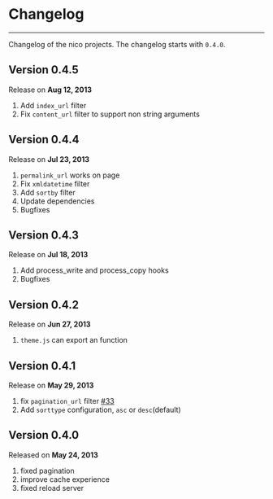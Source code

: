 # Changelog

-----

Changelog of the nico projects. The changelog starts with `0.4.0`.

## Version 0.4.5

Release on **Aug 12, 2013**

1. Add `index_url` filter
2. Fix `content_url` filter to support non string arguments


## Version 0.4.4

Release on **Jul 23, 2013**

1. `permalink_url` works on page
2. Fix `xmldatetime` filter
3. Add `sortby` filter
4. Update dependencies
5. Bugfixes

## Version 0.4.3

Release on **Jul 18, 2013**

1. Add process_write and process_copy hooks
2. Bugfixes

## Version 0.4.2

Release on **Jun 27, 2013**

1. `theme.js` can export an function


## Version 0.4.1

Release on **May 29, 2013**

1. fix `pagination_url` filter [#33](https://github.com/lepture/nico/pull/33)
2. Add `sorttype` configuration, `asc` or `desc`(default)


## Version 0.4.0

Released on **May 24, 2013**

1. fixed pagination
2. improve cache experience
3. fixed reload server
